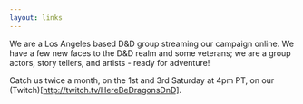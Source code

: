 ```yaml
---
layout: links
---
```


We are a Los Angeles based D&D group streaming our campaign online. We have a
few new faces to the D&D realm and some veterans; we are a group actors, story
tellers, and artists - ready for adventure!

Catch us twice a month, on the 1st and 3rd Saturday at 4pm PT, on our 
(Twitch)[http://twitch.tv/HereBeDragonsDnD]. 